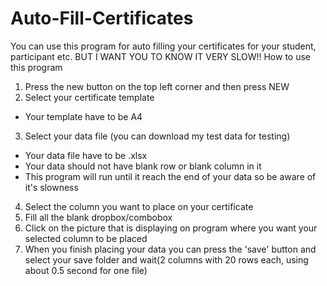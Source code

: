 # Auto-Fill-Certificates
You can use this program for auto filling your certificates for your student, participant etc. BUT I WANT YOU TO KNOW IT VERY SLOW!!
How to use this program
1. Press the new button on the top left corner and then press NEW
2. Select your certificate template
- Your template have to be A4
3. Select your data file (you can download my test data for testing)
- Your data file have to be .xlsx
- Your data should not have blank row or blank column in it
- This program will run until it reach the end of your data so be aware of it's slowness
4. Select the column you want to place on your certificate
5. Fill all the blank dropbox/combobox
6. Click on the picture that is displaying on program where you want your selected column to be placed
7. When you finish placing your data you can press the 'save' button and select your save folder and wait(2 columns with 20 rows each, using about 0.5 second for one file)
